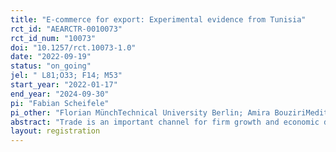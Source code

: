 ```yaml
---
title: "E-commerce for export: Experimental evidence from Tunisia"
rct_id: "AEARCTR-0010073"
rct_id_num: "10073"
doi: "10.1257/rct.10073-1.0"
date: "2022-09-19"
status: "on_going"
jel: " L81;O33; F14; M53"
start_year: "2022-01-17"
end_year: "2024-09-30"
pi: "Fabian Scheifele"
pi_other: "Florian MünchTechnical University Berlin; Amira BouziriMediterranean School of Business; Teo FirpoHumboldt University Berlin"
abstract: "Trade is an important channel for firm growth and economic development. E-Commerce offers new opportunities for SMEs in developing countries to market and sell their products abroad to more, and potentially more distant clients. As a consequence, SMEs may be able to sell at higher prices, generate higher profits and increase their margins at the expense of intermediaries. However, technology adoption often remains low among SMEs in developing countries, due to supply-side related constraints like lack of knowledge, resources or demand-side factors such as lack of clients with ability to pay for higher quality goods. In this randomized controlled trial, we assess whether the provision of training and technical assistance increases the adoption of e-commerce technology among SMEs in Tunisia and also investigate its impact on exports. We further investigate the intervention's impact on more immediate outcomes such as web traffic, social media followers and perceptions about the technology. "
layout: registration
---
```


